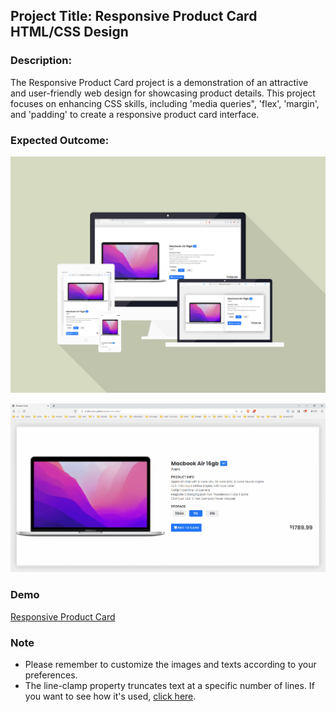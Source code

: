 ## Project Title: Responsive Product Card HTML/CSS Design

### Description:

The Responsive Product Card project is a demonstration of an attractive and user-friendly web design for showcasing product details. This project focuses on enhancing CSS skills, including 'media queries", 'flex',  'margin', and 'padding' to create a responsive product card interface.

### Expected Outcome:

![Responsive Product Card](./img/productcard.png)
<br>

![Responsive Product Card](./img/productcard.gif)

### Demo

[Responsive Product Card](https://anthonyins.github.io/product-card/)

### Note

- Please remember to customize the images and texts according to your preferences.
- The line-clamp property truncates text at a specific number of lines. If you want to see how it's used, [click here](https://benmarshall.me/modern-css/#line-clamp).